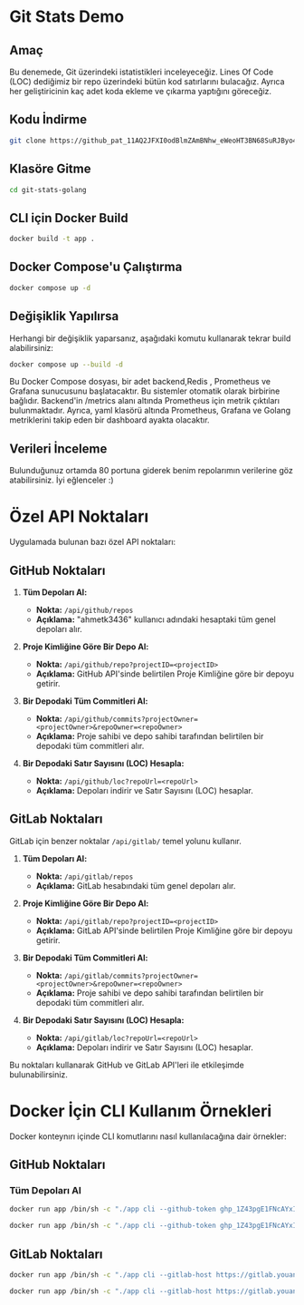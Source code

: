 # Git Stats Demo

## Amaç
Bu denemede, Git üzerindeki istatistikleri inceleyeceğiz. Lines Of Code (LOC) dediğimiz bir repo üzerindeki bütün kod satırlarını bulacağız. Ayrıca her geliştiricinin kaç adet koda ekleme ve çıkarma yaptığını göreceğiz.

## Kodu İndirme
```bash
git clone https://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@github.com/ahmetk3436/git-stats-golang
```

## Klasöre Gitme

```bash
cd git-stats-golang
```
## CLI için Docker Build
```bash
docker build -t app .
```
## Docker Compose'u Çalıştırma
```bash
docker compose up -d
```

## Değişiklik Yapılırsa
Herhangi bir değişiklik yaparsanız, aşağıdaki komutu kullanarak tekrar build alabilirsiniz:

```bash
docker compose up --build -d
```
Bu Docker Compose dosyası, bir adet backend,Redis , Prometheus ve Grafana sunucusunu başlatacaktır. Bu sistemler otomatik olarak birbirine bağlıdır. Backend'in /metrics alanı altında Prometheus için metrik çıktıları bulunmaktadır. Ayrıca, yaml klasörü altında Prometheus, Grafana ve Golang metriklerini takip eden bir dashboard ayakta olacaktır.

## Verileri İnceleme

Bulunduğunuz ortamda 80 portuna giderek benim repolarımın verilerine göz atabilirsiniz. İyi eğlenceler :)

# Özel API Noktaları

Uygulamada bulunan bazı özel API noktaları:

## GitHub Noktaları

1. **Tüm Depoları Al:**
    - **Nokta:** `/api/github/repos`
    - **Açıklama:** "ahmetk3436" kullanıcı adındaki hesaptaki tüm genel depoları alır.

2. **Proje Kimliğine Göre Bir Depo Al:**
    - **Nokta:** `/api/github/repo?projectID=<projectID>`
    - **Açıklama:** GitHub API'sinde belirtilen Proje Kimliğine göre bir depoyu getirir.

3. **Bir Depodaki Tüm Commitleri Al:**
    - **Nokta:** `/api/github/commits?projectOwner=<projectOwner>&repoOwner=<repoOwner>`
    - **Açıklama:** Proje sahibi ve depo sahibi tarafından belirtilen bir depodaki tüm commitleri alır.

4. **Bir Depodaki Satır Sayısını (LOC) Hesapla:**
    - **Nokta:** `/api/github/loc?repoUrl=<repoUrl>`
    - **Açıklama:** Depoları indirir ve Satır Sayısını (LOC) hesaplar.

## GitLab Noktaları

GitLab için benzer noktalar `/api/gitlab/` temel yolunu kullanır.

1. **Tüm Depoları Al:**
    - **Nokta:** `/api/gitlab/repos`
    - **Açıklama:** GitLab hesabındaki tüm genel depoları alır.

2. **Proje Kimliğine Göre Bir Depo Al:**
    - **Nokta:** `/api/gitlab/repo?projectID=<projectID>`
    - **Açıklama:** GitLab API'sinde belirtilen Proje Kimliğine göre bir depoyu getirir.

3. **Bir Depodaki Tüm Commitleri Al:**
    - **Nokta:** `/api/gitlab/commits?projectOwner=<projectOwner>&repoOwner=<repoOwner>`
    - **Açıklama:** Proje sahibi ve depo sahibi tarafından belirtilen bir depodaki tüm commitleri alır.

4. **Bir Depodaki Satır Sayısını (LOC) Hesapla:**
    - **Nokta:** `/api/gitlab/loc?repoUrl=<repoUrl>`
    - **Açıklama:** Depoları indirir ve Satır Sayısını (LOC) hesaplar.

Bu noktaları kullanarak GitHub ve GitLab API'leri ile etkileşimde bulunabilirsiniz.

# Docker İçin CLI Kullanım Örnekleri

Docker konteynırı içinde CLI komutlarını nasıl kullanılacağına dair örnekler:

## GitHub Noktaları

### Tüm Depoları Al
```bash
docker run app /bin/sh -c "./app cli --github-token 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"
```

```bash
docker run app /bin/sh -c "./app cli --github-token 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 --project-id 621058402"
```

## GitLab Noktaları
```bash
docker run app /bin/sh -c "./app cli --gitlab-host https://gitlab.youandus.net --gitlab-token glpat-FiBYym_JyJPkhsmxVydv"
```
```bash
docker run app /bin/sh -c "./app cli --gitlab-host https://gitlab.youandus.net --gitlab-token glpat-FiBYym_JyJPkhsmxVydv --project-id 3"
```